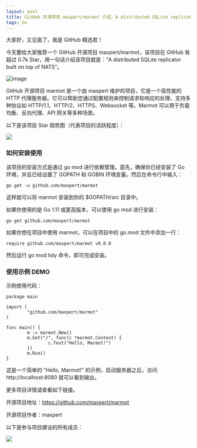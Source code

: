 ```yaml
---
layout: post
title: GitHub 开源项目 maxpert/marmot 介绍，A distributed SQLite replicator built on top of NATS
tags: Go
---
```


大家好，又见面了，我是 GitHub 精选君！

今天要给大家推荐一个 GitHub 开源项目 maxpert/marmot，该项目在 GitHub 有超过 0.7k Star，用一句话介绍该项目就是：“A distributed SQLite replicator built on top of NATS”。

![image](https://user-images.githubusercontent.com/22441/196061378-21f885b3-7958-4a7e-994b-09d4e86df721.png)

GitHub 开源项目 marmot 是一个由 maxpert 维护的项目，它是一个高性能的 HTTP 代理服务器。它可以帮助您通过配置规则来控制请求和响应的处理，支持多种协议如 HTTP/1.1、HTTP/2、HTTPS、Websocket 等。Marmot 可以用于负载均衡、反向代理、API 网关等多种场景。


以下是该项目 Star 趋势图（代表项目的活跃程度）：

![](https://api.star-history.com/svg?repos=maxpert/marmot&type=Timeline)

### 如何安装使用

该项目的安装方式是通过 go mod 进行依赖管理。首先，确保你已经安装了 Go 环境，并且已经设置了 GOPATH 和 GOBIN 环境变量。然后在命令行中输入：
```
go get -u github.com/maxpert/marmot
```
这样就可以将 marmot 安装到你的 $GOPATH/src 目录中。

如果你使用的是 Go 1.11 或更高版本，可以使用 go mod 进行安装：
```
go get github.com/maxpert/marmot
```

如果你想在项目中使用 marmot，可以在项目中的 go.mod 文件中添加一行：
```
require github.com/maxpert/marmot v0.0.0
```
然后运行 go mod tidy 命令，即可完成安装。


### 使用示例 DEMO

示例使用代码：

```
package main

import (
        "github.com/maxpert/marmot"
)

func main() {
        m := marmot.New()
        m.Get("/", func(c *marmot.Context) {
                c.Text("Hello, Marmot!")
        })
        m.Run()
}
```

这是一个简单的 "Hello, Marmot!" 的示例，启动服务器之后，访问 http://localhost:8080 就可以看到输出。


更多项目详情请查看如下链接。

开源项目地址：https://github.com/maxpert/marmot 

开源项目作者：maxpert

以下是参与项目建设的所有成员：

![](https://contrib.rocks/image?repo=maxpert/marmot)

